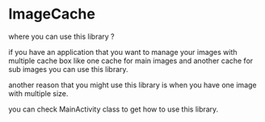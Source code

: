 # ImageCache 

where you can use this library ?

if you have an application that you want to manage your images with multiple cache box like one cache for main images and another cache for sub images you can use this library.

another reason that you might use this library is when you have one image with multiple size.

you can check MainActivity class to get how to use this library.
